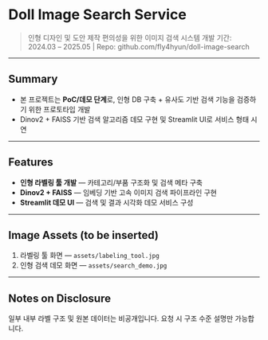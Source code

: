 # Doll Image Search Service

> 인형 디자인 및 도안 제작 편의성을 위한 이미지 검색 시스템 개발
> 기간: 2024.03 – 2025.05 | Repo: github.com/fly4hyun/doll-image-search

---

## Summary

* 본 프로젝트는 **PoC/데모 단계**로, 인형 DB 구축 + 유사도 기반 검색 기능을 검증하기 위한 프로토타입 개발
* Dinov2 + FAISS 기반 검색 알고리즘 데모 구현 및 Streamlit UI로 서비스 형태 시연

---

## Features

* **인형 라벨링 툴 개발** — 카테고리/부품 구조화 및 검색 메타 구축
* **Dinov2 + FAISS** — 임베딩 기반 고속 이미지 검색 파이프라인 구현
* **Streamlit 데모 UI** — 검색 및 결과 시각화 데모 서비스 구성

---

## Image Assets (to be inserted)

1. 라벨링 툴 화면 — `assets/labeling_tool.jpg`
2. 인형 검색 데모 화면 — `assets/search_demo.jpg`

---

## Notes on Disclosure

일부 내부 라벨 구조 및 원본 데이터는 비공개입니다.
요청 시 구조 수준 설명만 가능합니다.
